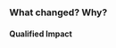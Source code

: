 ### What changed? Why?


#### Qualified Impact
<!-- Please evaluate what components could be affected and what the impact would be if there was an
error. How would this error be resolved, e.g. rollback a deploy, push a new fix, disable a feature
flag, etc... -->